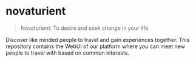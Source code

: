 # novaturient

> Novaturient: To desire and seek change in your life

Discover like minded people to travel and gain experiences together. This repository contains the WebUI of our platform where you can meet new people to travel with based on common interests.
